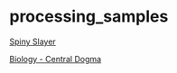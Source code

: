 # processing_samples

[Spiny Slayer](https://zorgster.github.io/processing_samples/spiny_slayer)

[Biology - Central Dogma](https://zorgster.github.io/processing_samples/bio_dogma)
